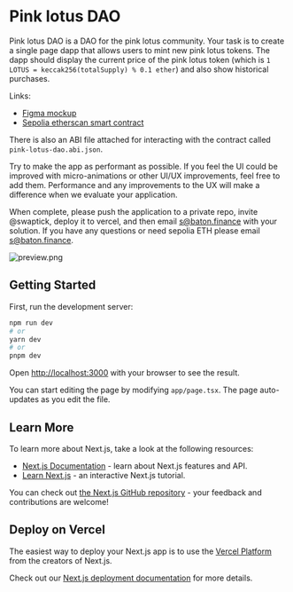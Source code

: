 # Pink lotus DAO

Pink lotus DAO is a DAO for the pink lotus community. Your task is to create a single page dapp that allows users to mint new pink lotus tokens. The dapp should display the current price of the pink lotus token (which is `1 LOTUS = keccak256(totalSupply) % 0.1 ether`) and also show historical purchases.

Links:

* [Figma mockup](https://www.figma.com/file/SddvN6CsVTRHvcEM4RNYaX/Pink-lotus?type=design&node-id=0%3A1&mode=design&t=RKLeqi7gI53NMf8H-1)
* [Sepolia etherscan smart contract](https://sepolia.etherscan.io/address/0xabdd6278e964453c8c675fb0dad201001902cf33#code)

There is also an ABI file attached for interacting with the contract called `pink-lotus-dao.abi.json`.

Try to make the app as performant as possible. If you feel the UI could be improved with micro-animations or other UI/UX improvements, feel free to add them. Performance and any improvements to the UX will make a difference when we evaluate your application.

When complete, please push the application to a private repo, invite @swaptick, deploy it to vercel, and then email s@baton.finance with your solution. If you have any questions or need sepolia ETH please email s@baton.finance.

![preview.png](preview.png)

## Getting Started

First, run the development server:

```bash
npm run dev
# or
yarn dev
# or
pnpm dev
```

Open [http://localhost:3000](http://localhost:3000) with your browser to see the result.

You can start editing the page by modifying `app/page.tsx`. The page auto-updates as you edit the file.

## Learn More

To learn more about Next.js, take a look at the following resources:

- [Next.js Documentation](https://nextjs.org/docs) - learn about Next.js features and API.
- [Learn Next.js](https://nextjs.org/learn) - an interactive Next.js tutorial.

You can check out [the Next.js GitHub repository](https://github.com/vercel/next.js/) - your feedback and contributions are welcome!

## Deploy on Vercel

The easiest way to deploy your Next.js app is to use the [Vercel Platform](https://vercel.com/new?utm_medium=default-template&filter=next.js&utm_source=create-next-app&utm_campaign=create-next-app-readme) from the creators of Next.js.

Check out our [Next.js deployment documentation](https://nextjs.org/docs/deployment) for more details.